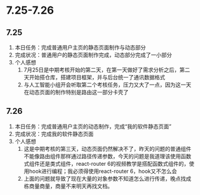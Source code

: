 # 7.25-7.26

## 7.25

1. 本日任务：完成普通用户主页的静态页面制作与动态部分
2. 完成状况：普通用户的静态页面制作完成，动态部分完成了一小部分
3. 个人感想
   1. 7月25日是中期考核开始的第二天，在第一天做好了需求分析之后，第二天开始搭仓库，搭建项目框架，并与后台统一了通讯数据格式
   2. 与人工智能小组开会听取第二个考核任务，压力又大了一点，因为这一天在动态页面的制作特别是路由这一部分卡壳了

## 7.26

1. 本日任务：完成普通用户主页的动态制作，完成“我的软件静态页面”
2. 完成状况：完成我的软件静态页面
3. 个人感想
   1. 这是中期考核的第三天，动态页面仍然解决不了，昨天的问题的普通组件不能像路由组件那样通过路径传递参数，今天的问题是我道理该使用函数式组件还是类式组件，react-router 6的视频教学是搭配函数式组件的，使用hook进行编程；我必须得使用react-router 6，hook又不怎么会
   2. 上面的问题就导致了现在大量的对象参数不知道怎么进行传递，晚点找成栋商量商量，商量不来明天再找文档。